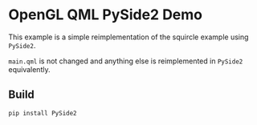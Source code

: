 # OpenGL QML PySide2 Demo

This example is a simple reimplementation of the squircle example using `PySide2`.

`main.qml` is not changed and anything else is reimplemented in `PySide2` equivalently.

## Build

```
pip install PySide2
```
